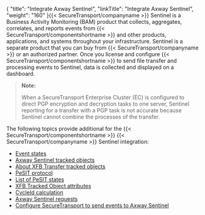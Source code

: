 {
    "title": "Integrate Axway Sentinel",
    "linkTitle": "Integrate Axway Sentinel",
    "weight": "160"
}{{< SecureTransport/companyname  >}} Sentinel is a Business Activity Monitoring (BAM) product that collects, aggregates, correlates, and reports events from {{< SecureTransport/componentshortname  >}} and other products, applications, and systems throughout your infrastructure. Sentinel is a separate product that you can buy from {{< SecureTransport/companyname  >}} or an authorized partner. Once you license and configure {{< SecureTransport/componentshortname  >}} to send file transfer and processing events to Sentinel, data is collected and displayed on a dashboard.

> **Note:**
>
> When a SecureTransport Enterprise Cluster (EC) is configured to direct PGP encryption and decryption tasks to one server, Sentinel reporting for a transfer with a PGP task is not accurate because Sentinel cannot combine the processes of the transfer.

The following topics provide additional for the {{< SecureTransport/componentshortname  >}} {{< SecureTransport/companyname  >}} Sentinel integration:

-   <a href="r_st_sentineleventstates" class="MCXref xref">Event states</a>
-   <a href="r_st_sentineltrackedobjects" class="MCXref xref">Axway Sentinel tracked objects</a>
-   <a href="c_st_aboutxfb_to" class="MCXref xref">About XFB Transfer tracked objects</a>
-   <a href="r_st_pesit_protocol" class="MCXref xref">PeSIT protocol</a>
-   <a href="r_st_listofpesitstates" class="MCXref xref">List of PeSIT states</a>
-   <a href="r_st_xfb_toattributes" class="MCXref xref">XFB Tracked Object attributes</a>
-   <a href="r_st_cycleid" class="MCXref xref">CycleId calculation</a>
-   <a href="r_st_sentinelrequests" class="MCXref xref">Axway Sentinel requests</a>
-   <a href="t_st_sentinel" class="MCXref xref">Configure SecureTransport to send events to Axway Sentinel</a>
